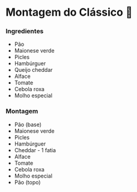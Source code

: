 # Montagem do Clássico :hamburger:

### Ingredientes

- Pão
- Maionese verde
- Picles
- Hambúrguer
- Queijo cheddar
- Alface
- Tomate
- Cebola roxa
- Molho especial

### Montagem

- Pão (base)
- Maionese verde
- Picles
- Hambúrguer
- Cheddar - 1 fatia
- Alface
- Tomate 
- Cebola roxa
- Molho especial
- Pão (topo)